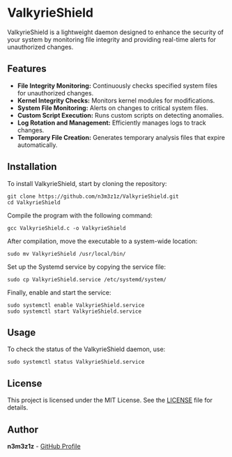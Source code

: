 # ValkyrieShield

ValkyrieShield is a lightweight daemon designed to enhance the security of your system by monitoring file integrity and providing real-time alerts for unauthorized changes.

## Features

- **File Integrity Monitoring:** Continuously checks specified system files for unauthorized changes.
- **Kernel Integrity Checks:** Monitors kernel modules for modifications.
- **System File Monitoring:** Alerts on changes to critical system files.
- **Custom Script Execution:** Runs custom scripts on detecting anomalies.
- **Log Rotation and Management:** Efficiently manages logs to track changes.
- **Temporary File Creation:** Generates temporary analysis files that expire automatically.

## Installation

To install ValkyrieShield, start by cloning the repository:

```
git clone https://github.com/n3m3z1z/ValkyrieShield.git
cd ValkyrieShield
```

Compile the program with the following command:

```
gcc ValkyrieShield.c -o ValkyrieShield
```

After compilation, move the executable to a system-wide location:

```
sudo mv ValkyrieShield /usr/local/bin/
```

Set up the Systemd service by copying the service file:

```
sudo cp ValkyrieShield.service /etc/systemd/system/
```

Finally, enable and start the service:

```
sudo systemctl enable ValkyrieShield.service
sudo systemctl start ValkyrieShield.service
```

## Usage

To check the status of the ValkyrieShield daemon, use:

```
sudo systemctl status ValkyrieShield.service
```

## License

This project is licensed under the MIT License. See the [LICENSE](LICENSE) file for details.

## Author

**n3m3z1z** - [GitHub Profile](https://github.com/n3m3z1z)
